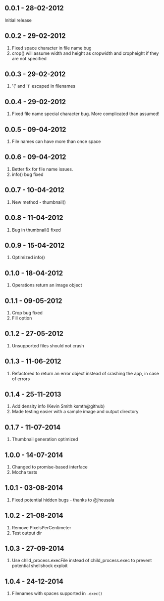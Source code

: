 0.0.1 - 28-02-2012
------------------

Initial release

0.0.2 - 29-02-2012
------------------

1. Fixed space character in file name bug
2. crop() will assume width and height as cropwidth and cropheight if they are not specified

0.0.3 - 29-02-2012
------------------

1. '(' and ')' escaped in filenames

0.0.4 - 29-02-2012
------------------

1. Fixed file name special character bug. More complicated than assumed!

0.0.5 - 09-04-2012
------------------

1. File names can have more than once space

0.0.6 - 09-04-2012
------------------

1. Better fix for file name issues.
2. info() bug fixed

0.0.7 - 10-04-2012
------------------

1. New method - thumbnail()

0.0.8 - 11-04-2012
------------------

1. Bug in thumbnail() fixed

0.0.9 - 15-04-2012
------------------

1. Optimized info()

0.1.0 - 18-04-2012
------------------

1. Operations return an image object

0.1.1 - 09-05-2012
------------------

1. Crop bug fixed
2. Fill option

0.1.2 - 27-05-2012
------------------

1. Unsupported files should not crash

0.1.3 - 11-06-2012
------------------

1. Refactored to return an error object instead of crashing the app, in case of errors

0.1.4 - 25-11-2013
------------------

1. Add density info (Kevin Smith ksmth@github)
2. Made testing easier with a sample image and output directory

0.1.7 - 11-07-2014
------------------

1. Thumbnail generation optimized

1.0.0 - 14-07-2014
------------------

1. Changed to promise-based interface
2. Mocha tests

1.0.1 - 03-08-2014
------------------

1. Fixed potential hidden bugs - thanks to @jheusala

1.0.2 - 21-08-2014
------------------

1. Remove PixelsPerCentimeter
2. Test output dir

1.0.3 - 27-09-2014
------------------

1. Use child_process.execFile instead of child_process.exec to prevent potential shellshock exploit

1.0.4 - 24-12-2014
------------------

1. Filenames with spaces supported in `.exec()`
